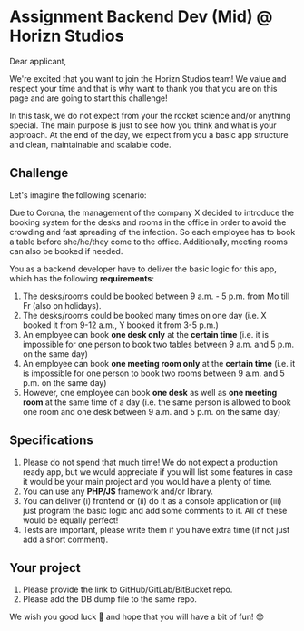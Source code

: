 # Assignment Backend Dev (Mid) @ Horizn Studios

Dear applicant,

We're excited that you want to join the Horizn Studios team!
We value and respect your time and that is why want to thank you that you are on this page
and are going to start this challenge!

In this task, we do not expect from your the rocket science and/or anything special.
The main purpose is just to see how you think and what is your approach. At the end of the day,
we expect from you a basic app structure and clean, maintainable and scalable code.

## Challenge

Let's imagine the following scenario:

Due to Corona, the management of the company X decided to introduce the booking system for the desks and rooms in the office
in order to avoid the crowding and fast spreading of the infection. So each employee has to book a table before she/he/they come to the office. Additionally, meeting rooms can also be booked if needed. 

You as a backend developer have to deliver the basic logic for this app, which has the following **requirements**:

1. The desks/rooms could be booked between 9 a.m. - 5 p.m. from Mo till Fr (also on holidays).
2. The desks/rooms could be booked many times on one day (i.e. X booked it from 9-12 a.m., Y booked it from 3-5 p.m.)
3. An employee can book **one desk only** at the **certain time** 
(i.e. it is impossible for one person to book two tables between 9 a.m. and 5 p.m. on the same day)
4. An employee can book **one meeting room only** at the **certain time**
(i.e. it is impossible for one person to book two rooms between 9 a.m. and 5 p.m. on the same day)
5. However, one employee can book **one desk** as well as **one meeting room** at the same time of a day
(i.e. the same person is allowed to book one room and one desk between 9 a.m. and 5 p.m. on the same day)

## Specifications
1. Please do not spend that much time! We do not expect a production ready app, but we would appreciate if you will list
some features in case it would be your main project and you would have a plenty of time.
2. You can use any **PHP/JS** framework and/or library.
3. You can deliver (i) frontend or (ii) do it as a console application or (iii) just program the basic logic and add some comments to it.
All of these would be equally perfect!
4. Tests are important, please write them if you have extra time (if not just add a short comment).

## Your project
1. Please provide the link to GitHub/GitLab/BitBucket repo.
2. Please add the DB dump file to the same repo.


We wish you good luck :rocket: and hope that you will have a bit of fun! :sunglasses: